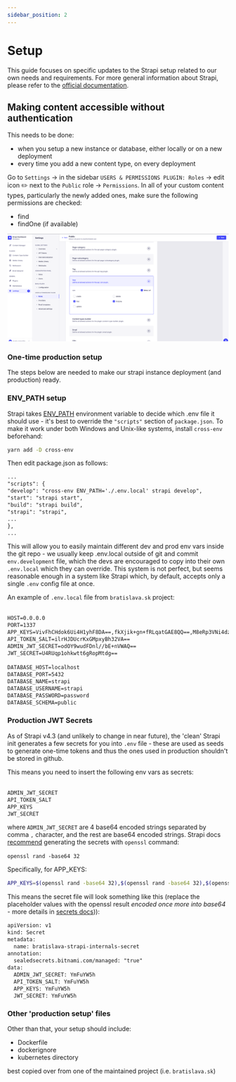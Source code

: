 ```yaml
---
sidebar_position: 2
---
```


# Setup

This guide focuses on specific updates to the Strapi setup related to our own needs and requirements. For more general information about Strapi, please refer to the [official documentation](https://strapi.io/documentation/developer-docs/latest/getting-started/introduction.html).

## Making content accessible without authentication

This needs to be done:

- when you setup a new instance or database, either locally or on a new deployment
- every time you add a new content type, on every deployment

Go to `Settings` -> in the sidebar `USERS & PERMISSIONS PLUGIN: Roles` -> edit icon ✏️ next to the `Public` role -> `Permissions`. In all of your custom content types, particularly the newly added ones, make sure the following permissions are checked:

- find
- findOne (if available)

![](./assets/strapi-public-permissions.png)

### One-time production setup

The steps below are needed to make our strapi instance deployment (and production) ready.

### ENV_PATH setup

Strapi takes [ENV_PATH](https://docs.strapi.io/developer-docs/latest/setup-deployment-guides/configurations/optional/environment.html#strapi-s-environment-variables) environment variable to decide which .env file it should use - it's best to override the `"scripts"` section of `package.json`. To make it work under both Windows and Unix-like systems, install `cross-env` beforehand:

```bash
yarn add -D cross-env
```

Then edit package.json as follows:

```
...
"scripts": {
"develop": "cross-env ENV_PATH='./.env.local' strapi develop",
"start": "strapi start",
"build": "strapi build",
"strapi": "strapi",
...
},
...

```

This will allow you to easily maintain different dev and prod env vars inside the git repo - we usually keep .env.local outside of git and commit `env.development` file, which the devs are encouraged to copy into their own `.env.local` which they can override. This system is not perfect, but seems reasonable enough in a system like Strapi which, by default, accepts only a single `.env` config file at once.

An example of `.env.local` file from `bratislava.sk` project:

```

HOST=0.0.0.0
PORT=1337
APP_KEYS=VivFhCHdok6Ui4H1yhF8DA==,fkXjik+gn+fRLqatGAE8QQ==,M8eRp3VNi4dzdfHOTBlT7w==,PODWh8urxrSZKWXWxiEV3w==
API_TOKEN_SALT=ilrHJDUcrKxGMpxyBh32VA==
ADMIN_JWT_SECRET=odOY9wudFDnl//bE+nVWAQ==
JWT_SECRET=U4RUqp1ohkwtt6gRopMtdg==

DATABASE_HOST=localhost
DATABASE_PORT=5432
DATABASE_NAME=strapi
DATABASE_USERNAME=strapi
DATABASE_PASSWORD=password
DATABASE_SCHEMA=public

```

### Production JWT Secrets

As of Strapi v4.3 (and unlikely to change in near future), the 'clean' Strapi init generates a few secrets for you into `.env` file - these are used as seeds to generate one-time tokens and thus the ones used in production shouldn't be stored in github.

This means you need to insert the following env vars as secrets:

```

ADMIN_JWT_SECRET
API_TOKEN_SALT
APP_KEYS
JWT_SECRET

```

where `ADMIN_JWT_SECRET` are 4 base64 encoded strings separated by comma `,` character, and the rest are base64 encoded strings. Strapi docs [recommend](https://docs.strapi.io/developer-docs/latest/setup-deployment-guides/deployment/hosting-guides/heroku.html) generating the secrets with `openssl` command:

`openssl rand -base64 32`

Specifically, for APP_KEYS:

```bash
APP_KEYS=$(openssl rand -base64 32),$(openssl rand -base64 32),$(openssl rand -base64 32),$(openssl rand -base64 32)
```

This means the secret file will look something like this (replace the placeholder values with the openssl result _encoded once more into base64_ - more details in [secrets docs](../recipes/env-vars-and-secrets))):

```
apiVersion: v1
kind: Secret
metadata:
  name: bratislava-strapi-internals-secret
annotation:
  sealedsecrets.bitnami.com/managed: "true"
data:
  ADMIN_JWT_SECRET: YmFuYW5h
  API_TOKEN_SALT: YmFuYW5h
  APP_KEYS: YmFuYW5h
  JWT_SECRET: YmFuYW5h
```

### Other 'production setup' files

Other than that, your setup should include:

- Dockerfile
- dockerignore
- kubernetes directory

best copied over from one of the maintained project (i.e. `bratislava.sk`)
